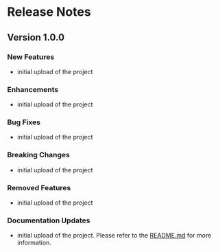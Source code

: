 ﻿# Release Notes

## Version 1.0.0

### New Features

- initial upload of the project

### Enhancements

- initial upload of the project

### Bug Fixes

- initial upload of the project

### Breaking Changes

- initial upload of the project

### Removed Features

- initial upload of the project

### Documentation Updates

- initial upload of the project. Please refer to the [README.md](../README.md) for more information.
